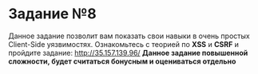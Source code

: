 # Задание №8
Данное задание позволит вам показать свои навыки в очень простых Client-Side уязвимостях. Ознакомьтесь с теорией по **XSS** и **CSRF** и пройдите задание: <http://35.157.139.96/>
**Данное задание повышенной сложности, будет считаться бонусным и оцениваться отдельно**
